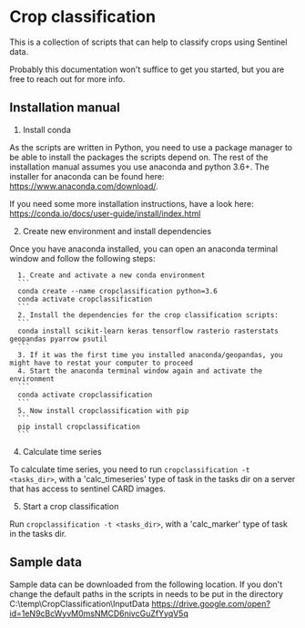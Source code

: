 # Crop classification
This is a collection of scripts that can help to classify crops using Sentinel data. 

Probably this documentation won't suffice to get you started, but you are free to reach out for more info.

## Installation manual
1. Install conda

As the scripts are written in Python, you need to use a package manager to be able to install the packages the scripts depend on. The rest of the installation manual assumes you use anaconda and python 3.6+. The installer for anaconda can be found here: https://www.anaconda.com/download/.

If you need some more installation instructions, have a look here:
https://conda.io/docs/user-guide/install/index.html

2. Create new environment and install dependencies

Once you have anaconda installed, you can open an anaconda terminal window and follow the following steps:

      1. Create and activate a new conda environment
      ```
      conda create --name cropclassification python=3.6
      conda activate cropclassification
      ```
      2. Install the dependencies for the crop classification scripts:
      ```
      conda install scikit-learn keras tensorflow rasterio rasterstats geopandas pyarrow psutil
      ```
      3. If it was the first time you installed anaconda/geopandas, you might have to restat your computer to proceed
      4. Start the anaconda terminal window again and activate the environment
      ```
      conda activate cropclassification
      ```
      5. Now install cropclassification with pip
      ```
      pip install cropclassification
      ```
4. Calculate time series 

To calculate time series, you need to run `cropclassification -t <tasks_dir>`, with a 'calc_timeseries' type of task in the tasks dir 
on a server that has access to sentinel CARD images.

5. Start a crop classification

Run `cropclassification -t <tasks_dir>`, with a 'calc_marker' type of task in the tasks dir.

## Sample data

Sample data can be downloaded from the following location. If you don't change the default paths in the scripts in needs to be put in the directory C:\temp\CropClassification\InputData
https://drive.google.com/open?id=1eN9cBcWyvM0msNMCD6nivcGuZfYyqV5q
